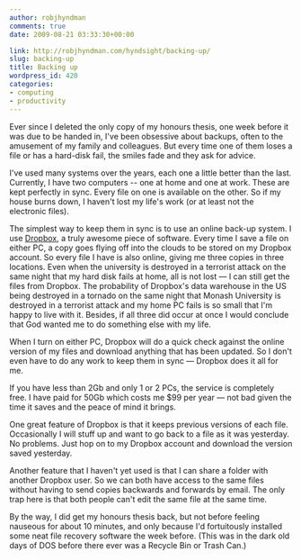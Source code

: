 ```yaml
---
author: robjhyndman
comments: true
date: 2009-08-21 03:33:30+00:00

link: http://robjhyndman.com/hyndsight/backing-up/
slug: backing-up
title: Backing up
wordpress_id: 420
categories:
- computing
- productivity
---
```


Ever since I deleted the only copy of my honours thesis, one week before it was due to be handed in, I've been obsessive about backups, often to the amusement of my family and colleagues. But every time one of them loses a file or has a hard-disk fail, the smiles fade and they ask for advice.

I've used many systems over the years, each one a little better than the last. Currently, I have two computers -- one at home and one at work. These are kept perfectly in sync. Every file on one is available on the other. So if my house burns down, I haven't lost my life's work (or at least not the electronic files).

The simplest way to keep them in sync is to use an online back-up system. I use [Dropbox](http://www.dropbox.com), a truly awesome piece of software. Every time I save a file on either PC, a copy goes flying off into the clouds to be stored on my Dropbox account. So every file I have is also online, giving me three copies in three locations. Even when the university is destroyed in a terrorist attack on the same night that my hard disk fails at home, all is not lost — I can still get the files from Dropbox. The probability of Dropbox's data warehouse in the US being destroyed in a tornado on the same night that Monash University is destroyed in a terrorist attack and my home PC fails is so small that I'm happy to live with it. Besides, if all three did occur at once I would conclude that God wanted me to do something else with my life.

When I turn on either PC, Dropbox will do a quick check against the online version of my files and download anything that has been updated. So I don't even have to do any work to keep them in sync — Dropbox does it all for me.

If you have less than 2Gb and only 1 or 2 PCs, the service is completely free. I have paid for 50Gb which costs me $99 per year — not bad given the time it saves and the peace of mind it brings.

One great feature of Dropbox is that it keeps previous versions of each file. Occasionally I will stuff up and want to go back to a file as it was yesterday. No problems. Just hop on to my Dropbox account and download the version saved yesterday.

Another feature that I haven't yet used is that I can share a folder with another Dropbox user. So we can both have access to the same files without having to send copies backwards and forwards by email. The only trap here is that both people can't edit the same file at the same time.

By the way, I did get my honours thesis back, but not before feeling nauseous for about 10 minutes, and only because I'd fortuitously installed some neat file recovery software the week before. (This was in the dark old days of DOS before there ever was a Recycle Bin or Trash Can.)
